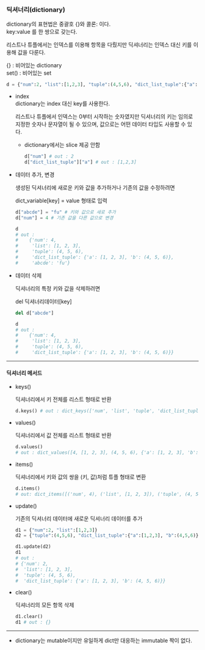 ### 딕셔너리(dictionary)
dictionary의 표현법은 중괄호 {}와 콜론: 이다.  
key:value 를 한 쌍으로 갖는다. 

리스트나 튜플에서는 인덱스를 이용해 항목을 다뤘지만 딕셔너리는 인덱스 대신 키를 이용해 값을 다룬다.


{} : 비어있는 dictionary  
set() : 비어있는 set

```python
d = {"num":2, "list":[1,2,3], "tuple":(4,5,6), "dict_list_tuple":{"a":[1,2,3], "b":(4,5,6)}}
```
- index  
  dictionary는 index 대신 key를 사용한다.

  리스트나 튜플에서 인덱스는 0부터 시작하는 숫자였지만 딕셔너리의 키는 임의로 지정한 숫자나 문자열이 될 수 있으며, 값으로는 어떤 데이터 타입도 사용할 수 있다.  
  
  - dictionary에서는 slice 제공 안함
  
    ```python
    d["num"] # out : 2
    d["dict_list_tuple"]["a"] # out : [1,2,3]
    ```
  
- 데이터 추가, 변경

  생성된 딕셔너리에 새로운 키와 값을 추가하거나 기존의 값을 수정하려면

  dict_variable[key] = value 형태로 입력

  ```python
  d["abcde"] = "fu" # 키와 값으로 새로 추가
  d["num"] = 4 # 기존 값을 다른 값으로 변경
  
  d
  # out :
  #    {'num': 4,
  #     'list': [1, 2, 3],
  #     'tuple': (4, 5, 6),
  #     'dict_list_tuple': {'a': [1, 2, 3], 'b': (4, 5, 6)},
  #     'abcde': 'fu'}
  ```

- 데이터 삭제

  딕셔너리의 특정 키와 값을 삭제하려면

  del 딕셔너리데이터[key]

  ```python
  del d["abcde"]
  
  d
  # out :
  #    {'num': 4,
  #     'list': [1, 2, 3],
  #     'tuple': (4, 5, 6),
  #     'dict_list_tuple': {'a': [1, 2, 3], 'b': (4, 5, 6)}}
  ```


---

  #### 딕셔너리 메서드

- keys()

  딕셔너리에서 키 전체를 리스트 형태로 반환

  ```python
  d.keys() # out : dict_keys(['num', 'list', 'tuple', 'dict_list_tuple'])
  ```

- values()

  딕셔너리에서 값 전체를 리스트 형태로 반환

  ```python
  d.values() 
  # out : dict_values([4, [1, 2, 3], (4, 5, 6), {'a': [1, 2, 3], 'b': (4, 5, 6)}])
  ```

- items()

  딕셔너리에서 키와 값의 쌍을 (키, 값)처럼 튜플 형태로 변환

  ```python
  d.items() 
  # out: dict_items([('num', 4), ('list', [1, 2, 3]), ('tuple', (4, 5, 6)), ('dict_list_tuple', {'a': [1, 2, 3], 'b': (4, 5, 6)})])
  ```

- update()

  기존의 딕셔너리 데이터에 새로운 딕셔너리 데이터를 추가

  ```python
  d1 = {"num":2, "list":[1,2,3]}
  d2 = {"tuple":(4,5,6), "dict_list_tuple":{"a":[1,2,3], "b":(4,5,6)}}
  
  d1.update(d2)
  d1
  # out : 
  #	{'num': 2,
  #	 'list': [1, 2, 3],
  #	 'tuple': (4, 5, 6),
  #	 'dict_list_tuple': {'a': [1, 2, 3], 'b': (4, 5, 6)}}
  ```

- clear()

  딕셔너리의 모든 항목 삭제

  ```python
  d1.clear()
  d1 # out : {}
  ```

  
---
- dictionary는 mutable이지만 유일하게 dict만 대응하는 immutable 짝이 없다.